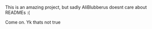 This is an amazing project, but sadly AliBlubberus doesnt care about READMEs :(

Come on. Yk thats not true
